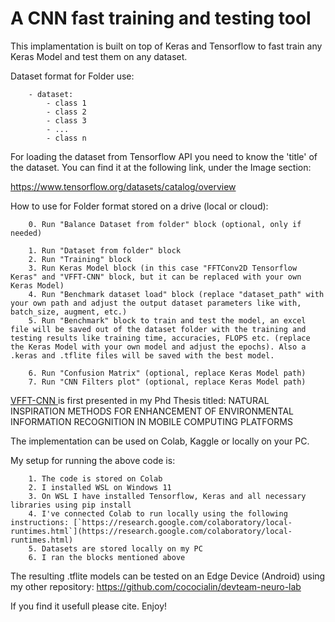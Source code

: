 # A CNN fast training and testing tool

This implamentation is built on top of Keras and Tensorflow to fast train any Keras Model and test them on any dataset.

Dataset format for Folder use:
```
    - dataset:
        - class 1
        - class 2
        - class 3
        - ...
        - class n
```

For loading the dataset from Tensorflow API you need to know the 'title' of the dataset. You can find it at the following link, under the Image section:

<a href="https://www.tensorflow.org/datasets/catalog/overview"> https://www.tensorflow.org/datasets/catalog/overview </a>

How to use for Folder format stored on a drive (local or cloud):
```
    0. Run "Balance Dataset from folder" block (optional, only if needed)

    1. Run "Dataset from folder" block
    2. Run "Training" block
    3. Run Keras Model block (in this case "FFTConv2D Tensorflow Keras" and "VFFT-CNN" block, but it can be replaced with your own Keras Model)
    4. Run "Benchmark dataset load" block (replace "dataset_path" with your own path and adjust the output dataset parameters like with, batch_size, augment, etc.)
    5. Run "Benchmark" block to train and test the model, an excel file will be saved out of the dataset folder with the training and testing results like training time, accuracies, FLOPS etc. (replace the Keras Model with your own model and adjust the epochs). Also a .keras and .tflite files will be saved with the best model.

    6. Run "Confusion Matrix" (optional, replace Keras Model path)
    7. Run "CNN Filters plot" (optional, replace Keras Model path)
```

<a href="https://github.com/cococialin/vfft-cnn"> VFFT-CNN </a> is first presented in my Phd Thesis titled: NATURAL INSPIRATION METHODS FOR ENHANCEMENT OF ENVIRONMENTAL INFORMATION RECOGNITION IN MOBILE COMPUTING PLATFORMS

The implementation can be used on Colab, Kaggle or locally on your PC.

My setup for running the above code is:
```
    1. The code is stored on Colab
    2. I installed WSL on Windows 11
    3. On WSL I have installed Tensorflow, Keras and all necessary libraries using pip install
    4. I've connected Colab to run locally using the following instructions: [`https://research.google.com/colaboratory/local-runtimes.html`](https://research.google.com/colaboratory/local-runtimes.html)
    5. Datasets are stored locally on my PC
    6. I ran the blocks mentioned above 
```
The resulting .tflite models can be tested on an Edge Device (Android) using my other repository: <a href="https://github.com/cococialin/devteam-neuro-lab"> https://github.com/cococialin/devteam-neuro-lab </a>

If you find it usefull please cite. Enjoy!
